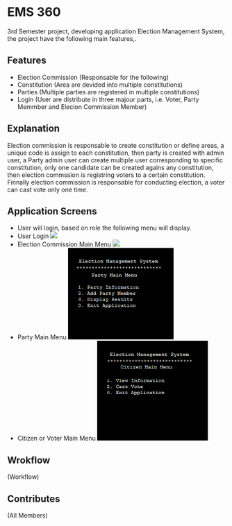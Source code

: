 # EMS 360
3rd Semester project, developing application Election Management System, the project have the following main features,.

## Features

* Election Commission (Responsable for the following)
* Constitution (Area are devided into multiple constitutions)
* Parties (Multiple parties are registered in multiple constitutions)
* Login (User are distribute in three majour parts, i.e. Voter, Party Memmber and Elecion Commission Member) 

## Explanation
Election commission is responsable to create constitution or define areas, a unique code is assign to each constitution, then party is created with admin user, a Party admin user can create multiple user corresponding to specific constitution, only one candidate can be created agains any constitution, then election commssion is registring voters to a certain constitution. Finnally election commission is responsable for conducting election, a voter can cast vote only one time.

## Application Screens

* User will login, based on role the following menu will display.
* User Login
![](images/001PNG)
* Election Commission Main Menu
![](images/0002.PNG)
* Party Main Menu
![](images/003.PNG)
* Citizen or Voter Main Menu
![](images/004.PNG)

## Wrokflow

(Workflow)

## Contributes

(All Members)
